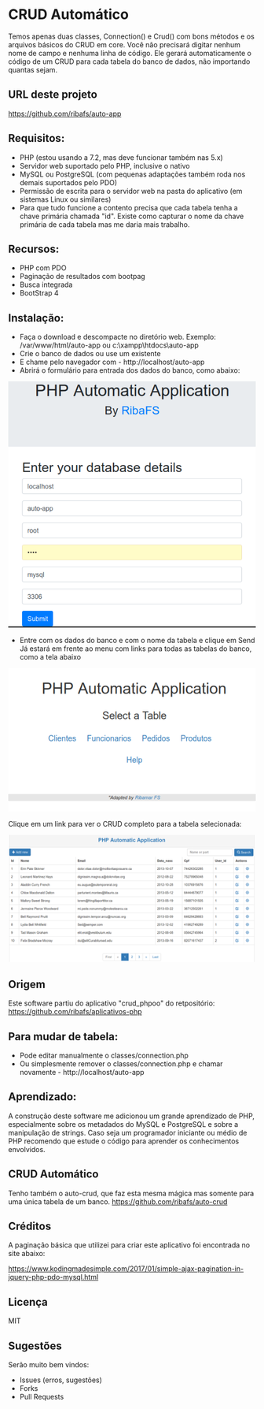 # CRUD Automático

Temos apenas duas classes, Connection() e Crud() com bons métodos e os arquivos básicos do CRUD em core. Você não precisará digitar nenhum nome de campo e nenhuma linha de código. Ele gerará automaticamente o código de um CRUD para cada tabela do banco de dados, não importando quantas sejam.

## URL deste projeto

https://github.com/ribafs/auto-app

## Requisitos:

- PHP (estou usando a 7.2, mas deve funcionar também nas 5.x)
- Servidor web suportado pelo PHP, inclusive o nativo
- MySQL ou PostgreSQL (com pequenas adaptações também roda nos demais suportados pelo PDO)
- Permissão de escrita para o servidor web na pasta do aplicativo (em sistemas Linux ou similares)
- Para que tudo funcione a contento precisa que cada tabela tenha a chave primária chamada "id". Existe como capturar o nome da chave primária de cada tabela mas me daria mais trabalho.

## Recursos:

- PHP com PDO
- Paginação de resultados com bootpag
- Busca integrada
- BootStrap 4

## Instalação:

- Faça o download e descompacte no diretório web. Exemplo: /var/www/html/auto-app ou c:\xampp\htdocs\auto-app
- Crie o banco de dados ou use um existente
- E chame pelo navegador com - http://localhost/auto-app
- Abrirá o formulário para entrada dos dados do banco, como abaixo:

![](images/form.png)

- Entre com os dados do banco e com o nome da tabela e clique em Send
Já estará em frente ao menu com links para todas as tabelas do banco, como a tela abaixo

![](images/menu.png)

Clique em um link para ver o CRUD completo para a tabela selecionada:

![](images/crud.png)

## Origem

Este software partiu do aplicativo "crud_phpoo" do retpositório:
https://github.com/ribafs/aplicativos-php

## Para mudar de tabela:

- Pode editar manualmente o classes/connection.php
- Ou simplesmente remover o classes/connection.php e chamar novamente - http://localhost/auto-app

## Aprendizado:

A construção deste software me adicionou um grande aprendizado de PHP, especialmente sobre os metadados do MySQL e PostgreSQL e sobre a manipulação de strings. Caso seja um programador iniciante ou médio de PHP recomendo que estude o código para aprender os conhecimentos envolvidos.

## CRUD Automático

Tenho também o auto-crud, que faz esta mesma mágica mas somente para uma única tabela de um banco.
https://github.com/ribafs/auto-crud

## Créditos

A paginação básica que utilizei para criar este aplicativo foi encontrada no site abaixo:

https://www.kodingmadesimple.com/2017/01/simple-ajax-pagination-in-jquery-php-pdo-mysql.html

## Licença

MIT

## Sugestões

Serão muito bem vindos:
- Issues (erros, sugestões)
- Forks
- Pull Requests

